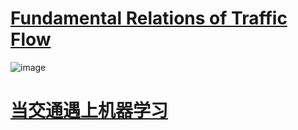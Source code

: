 # [Fundamental Relations of Traffic Flow](https://www.civil.iitb.ac.in/tvm/nptel/512_FundRel/web/web.html)
![image](https://user-images.githubusercontent.com/47146812/159201600-ef938201-7a89-47d6-b0e1-2a54b2bc8449.png)
# [当交通遇上机器学习](https://blog.csdn.net/zuiyishihefang?type=blog)

